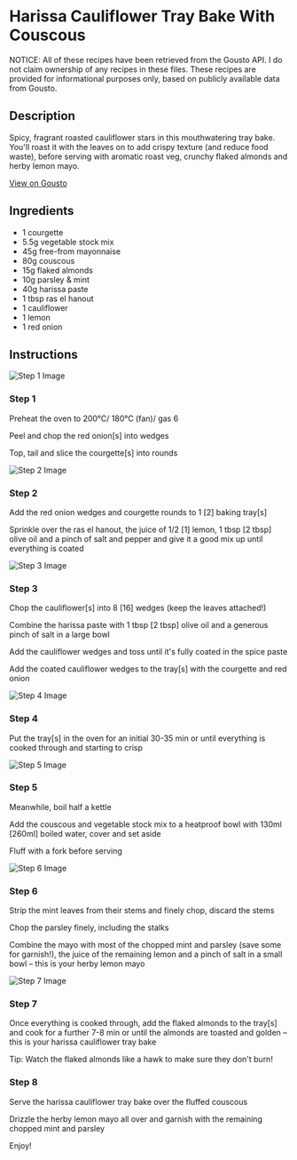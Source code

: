 # Harissa Cauliflower Tray Bake With Couscous

NOTICE: All of these recipes have been retrieved from the Gousto API. I do not claim ownership of any recipes in these files. These recipes are provided for informational purposes only, based on publicly available data from Gousto.

## Description

Spicy, fragrant roasted cauliflower stars in this mouthwatering tray bake. You'll roast it with the leaves on to add crispy texture (and reduce food waste), before serving with aromatic roast veg, crunchy flaked almonds and herby lemon mayo.

[View on Gousto](https://www.gousto.co.uk/recipes/cookbook/harissa-cauli-tray-bake-with-couscous)

## Ingredients

- 1 courgette
- 5.5g vegetable stock mix 
- 45g free-from mayonnaise
- 80g couscous
- 15g flaked almonds
- 10g parsley & mint
- 40g harissa paste 
- 1 tbsp ras el hanout
- 1 cauliflower
- 1 lemon
- 1 red onion

## Instructions

![Step 1 Image](https://production-media.gousto.co.uk/cms/recipe-step-image/Step-1-1632821922856-x200.jpg)

### Step 1

Preheat the oven to 200°C/ 180°C (fan)/ gas 6

Peel and chop the red onion<span class="text-danger">[s] </span>into wedges

Top, tail and slice the courgette<span class="text-danger">[s]</span> into rounds

![Step 2 Image](https://production-media.gousto.co.uk/cms/recipe-step-image/Step-2-1632821932492-x200.jpg)

### Step 2

Add the red onion wedges and courgette rounds to 1<span class="text-danger"> [2] </span>baking tray<span class="text-danger">[s]</span>

Sprinkle over the ras el hanout, the juice of 1/2 <span class="text-danger">[1]</span> lemon, 1 tbsp <span class="text-danger">[2 tbsp]</span> olive oil and a pinch of salt and pepper and give it a good mix up until everything is coated

![Step 3 Image](https://production-media.gousto.co.uk/cms/recipe-step-image/Step-3-1632821940664-x200.jpg)

### Step 3

Chop the cauliflower<span class="text-danger">[s] </span>into 8 <span class="text-danger">[16] </span>wedges (keep the leaves attached!)

Combine the harissa paste with 1 tbsp <span class="text-danger">[2 tbsp]</span> olive oil and a generous pinch of salt in a large bowl

Add the cauliflower wedges and toss until it's fully coated in the spice paste

Add the coated cauliflower wedges to the tray<span class="text-danger">[s] </span>with the courgette and red onion

![Step 4 Image](https://production-media.gousto.co.uk/cms/recipe-step-image/Step-4-1632821947918-x200.jpg)

### Step 4

Put the tray<span class="text-danger">[s]</span> in the oven for an initial 30-35 min or until everything is cooked through and starting to crisp

![Step 5 Image](https://production-media.gousto.co.uk/cms/recipe-step-image/Step-5-1632821955408-x200.jpg)

### Step 5

Meanwhile, boil half a kettle

Add the couscous and vegetable stock mix to a heatproof bowl with 130ml <span class="text-danger">[260ml]</span> boiled water, cover and set aside

Fluff with a fork before serving

![Step 6 Image](https://production-media.gousto.co.uk/cms/recipe-step-image/step-6-1632821962856-x200.jpg)

### Step 6

Strip the mint leaves from their stems and finely chop, discard the stems

Chop the parsley finely, including the stalks

Combine the mayo with most of the chopped mint and parsley (save some for garnish!), the juice of the remaining lemon and a pinch of salt in a small bowl – this is your herby lemon mayo

![Step 7 Image](https://production-media.gousto.co.uk/cms/recipe-step-image/Step-7-1632821967156-x200.jpg)

### Step 7

Once everything is cooked through, add the flaked almonds to the tray<span class="text-danger">[s]</span> and cook for a further 7-8 min or until the almonds are toasted and golden – this is your harissa cauliflower tray bake

Tip: Watch the flaked almonds like a hawk to make sure they don't burn!

### Step 8

Serve the harissa cauliflower tray bake over the fluffed couscous

Drizzle the herby lemon mayo all over and garnish with the remaining chopped mint and parsley

Enjoy!

